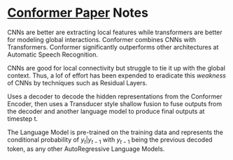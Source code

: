 # [Conformer Paper](https://arxiv.org/pdf/2005.08100.pdf) Notes

CNNs are better are extracting local features while transformers are better for modeling global interactions. Conformer combines CNNs with Transformers. Conformer significantly outperforms other architectures at Automatic Speech Recognition.

CNNs are good for local connectivity but struggle to tie it up with the global context. Thus, a lof of effort has been expended to eradicate this *weakness* of CNNs by techniques such as Residual Layers.

Uses a decoder to decode the hidden representations from the Conformer Encoder, then uses a Transducer style shallow fusion to fuse outputs from the decoder and another language model to produce final outputs at timestep t.

The Language Model is pre-trained on the training data and represents the conditional probability of $y_t|y_{t-1}$ with $y_{t-1}$ being the previous decoded token, as any other AutoRegressive Language Models.

